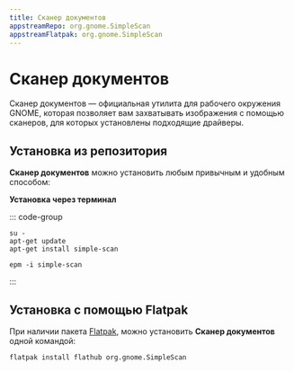```yaml
---
title: Сканер документов
appstreamRepo: org.gnome.SimpleScan
appstreamFlatpak: org.gnome.SimpleScan
---
```


# Сканер документов

Сканер документов — официальная утилита для рабочего окружения GNOME, которая позволяет вам захватывать изображения с
помощью сканеров, для которых установлены подходящие драйверы.

## Установка из репозитория

**Сканер документов** можно установить любым привычным и удобным способом:

<!--@include: ./parts/install/software-repo.md-->

**Установка через терминал**

::: code-group

```shell[apt-get]
su -
apt-get update
apt-get install simple-scan
```
```shell[epm]
epm -i simple-scan
```
:::

## Установка c помощью Flatpak

При наличии пакета [Flatpak](/flatpak), можно установить **Сканер документов** одной командой:

```shell
flatpak install flathub org.gnome.SimpleScan
```

<!--@include: ./parts/install/software-flatpak.md-->